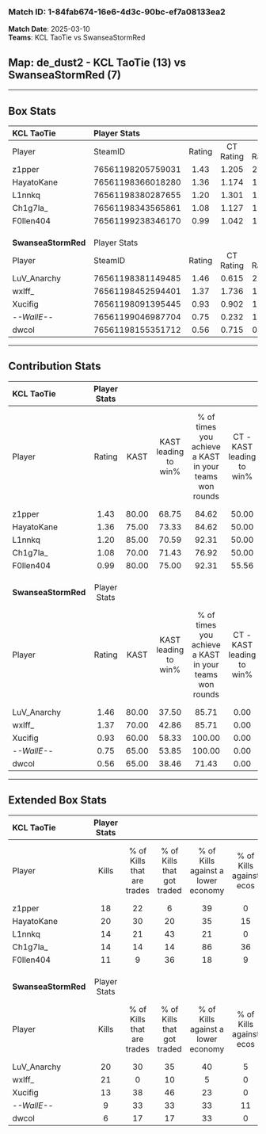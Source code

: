 ### Match ID: 1-84fab674-16e6-4d3c-90bc-ef7a08133ea2  
**Match Date**: 2025-03-10  
**Teams**: KCL TaoTie vs SwanseaStormRed  

## **Map**: de_dust2 - KCL TaoTie (13) vs SwanseaStormRed (7)  
---  

## Box Stats  

| **KCL TaoTie**      | Player Stats      |        |           |          |       |       |       |         |        |      |     |
| :- | :- | :-: | :-: | :-: | :-: | :-: | :-: | :-: | :-: | :-: | :-: |
| Player              | SteamID           | Rating | CT Rating | T Rating | KAST  |  ADR  | Kills | Assists | Deaths | K/D  | HS% |
| z1pper              | 76561198205759031 |  1.43  |   1.205   |  2.028   | 80.00 | 105.6 |  18   |    8    |   14   | 1.29 | 44  |
| HayatoKane          | 76561198366018280 |  1.36  |   1.174   |  1.782   | 75.00 | 77.8  |  20   |    3    |   14   | 1.43 | 35  |
| L1nnkq              | 76561198380287655 |  1.20  |   1.301   |  1.253   | 85.00 | 78.6  |  14   |    2    |   13   | 1.08 | 64  |
| Ch1g7la_            | 76561198343565861 |  1.08  |   1.127   |  1.421   | 70.00 | 86.1  |  14   |    6    |   15   | 0.93 | 35  |
| F0llen404           | 76561199238346170 |  0.99  |   1.042   |  1.170   | 80.00 | 61.7  |  11   |    3    |   13   | 0.85 | 54  |
|                     |                   |        |           |          |       |       |       |         |        |      |     |
|                     |                   |        |           |          |       |       |       |         |        |      |     |
|                     |                   |        |           |          |       |       |       |         |        |      |     |
| **SwanseaStormRed** | Player Stats      |        |           |          |       |       |       |         |        |      |     |
| Player              | SteamID           | Rating | CT Rating | T Rating | KAST  |  ADR  | Kills | Assists | Deaths | K/D  | HS% |
| LuV_Anarchy         | 76561198381149485 |  1.46  |   0.615   |  2.206   | 80.00 | 110.3 |  20   |    5    |   16   | 1.25 | 70  |
| wxlff_              | 76561198452594401 |  1.37  |   1.736   |  1.318   | 70.00 | 95.9  |  21   |    1    |   16   | 1.31 | 42  |
| Xucifig             | 76561198091395445 |  0.93  |   0.902   |  1.086   | 60.00 | 75.2  |  13   |    5    |   15   | 0.87 | 46  |
| -_-WallE-_-         | 76561199046987704 |  0.75  |   0.232   |  1.138   | 65.00 | 54.3  |   9   |    4    |   14   | 0.64 | 55  |
| dwcol               | 76561198155351712 |  0.56  |   0.715   |  0.680   | 65.00 | 50.4  |   6   |    6    |   16   | 0.38 | 83  |
---  

## Contribution Stats  

| **KCL TaoTie**      | Player Stats |       |                      |                                                        |                           |                                                             |                          |                                                            |
| :- | :-: | :-: | :-: | :-: | :-: | :-: | :-: | :-: |
| Player              |    Rating    | KAST  | KAST leading to win% | % of times you achieve a KAST in your teams won rounds | CT - KAST leading to win% | CT - % of times you achieve a KAST in your teams won rounds | T - KAST leading to win% | T - % of times you achieve a KAST in your teams won rounds |
| z1pper              |     1.43     | 80.00 |        68.75         |                         84.62                          |           50.00           |                           100.00                            |          100.00          |                           75.00                            |
| HayatoKane          |     1.36     | 75.00 |        73.33         |                         84.62                          |           50.00           |                            80.00                            |          100.00          |                           87.50                            |
| L1nnkq              |     1.20     | 85.00 |        70.59         |                         92.31                          |           50.00           |                           100.00                            |          100.00          |                           87.50                            |
| Ch1g7la_            |     1.08     | 70.00 |        71.43         |                         76.92                          |           50.00           |                            80.00                            |          100.00          |                           75.00                            |
| F0llen404           |     0.99     | 80.00 |        75.00         |                         92.31                          |           55.56           |                           100.00                            |          100.00          |                           87.50                            |
|                     |              |       |                      |                                                        |                           |                                                             |                          |                                                            |
|                     |              |       |                      |                                                        |                           |                                                             |                          |                                                            |
|                     |              |       |                      |                                                        |                           |                                                             |                          |                                                            |
| **SwanseaStormRed** | Player Stats |       |                      |                                                        |                           |                                                             |                          |                                                            |
| Player              |    Rating    | KAST  | KAST leading to win% | % of times you achieve a KAST in your teams won rounds | CT - KAST leading to win% | CT - % of times you achieve a KAST in your teams won rounds | T - KAST leading to win% | T - % of times you achieve a KAST in your teams won rounds |
| LuV_Anarchy         |     1.46     | 80.00 |        37.50         |                         85.71                          |           0.00            |                            0.00                             |          54.55           |                           85.71                            |
| wxlff_              |     1.37     | 70.00 |        42.86         |                         85.71                          |           0.00            |                            0.00                             |          66.67           |                           85.71                            |
| Xucifig             |     0.93     | 60.00 |        58.33         |                         100.00                         |           0.00            |                            0.00                             |          87.50           |                           100.00                           |
| -_-WallE-_-         |     0.75     | 65.00 |        53.85         |                         100.00                         |           0.00            |                            0.00                             |          77.78           |                           100.00                           |
| dwcol               |     0.56     | 65.00 |        38.46         |                         71.43                          |           0.00            |                            0.00                             |          71.43           |                           71.43                            |
---  

## Extended Box Stats  

| **KCL TaoTie**      | Player Stats |                            |                            |                                    |                         |                              |                                 |        |                             |                                     |                          |                               |                            |
| :- | :-: | :-: | :-: | :-: | :-: | :-: | :-: | :-: | :-: | :-: | :-: | :-: | :-: |
| Player              |    Kills     | % of Kills that are trades | % of Kills that got traded | % of Kills against a lower economy | % of Kills against ecos | % of Kills that are flawless | % of Kills that are close duels | Deaths | % of Deaths that get traded | % of Deaths against a lower economy | % of Deaths against ecos | % of Deaths that are flawless | % of Deaths that are close |
| z1pper              |      18      |             22             |             6              |                 39                 |            0            |              72              |               17                |   14   |             29              |                 36                  |            7             |              43               |             21             |
| HayatoKane          |      20      |             30             |             20             |                 35                 |           15            |              55              |               10                |   14   |             14              |                 21                  |            0             |              71               |             7              |
| L1nnkq              |      14      |             21             |             43             |                 21                 |            0            |              50              |                0                |   13   |             23              |                 23                  |            8             |              46               |             8              |
| Ch1g7la_            |      14      |             14             |             14             |                 86                 |           36            |              79              |                0                |   15   |             40              |                 20                  |            0             |              47               |             7              |
| F0llen404           |      11      |             9              |             36             |                 18                 |            9            |              55              |                0                |   13   |             31              |                 38                  |            8             |              69               |             0              |
|                     |              |                            |                            |                                    |                         |                              |                                 |        |                             |                                     |                          |                               |                            |
|                     |              |                            |                            |                                    |                         |                              |                                 |        |                             |                                     |                          |                               |                            |
|                     |              |                            |                            |                                    |                         |                              |                                 |        |                             |                                     |                          |                               |                            |
| **SwanseaStormRed** | Player Stats |                            |                            |                                    |                         |                              |                                 |        |                             |                                     |                          |                               |                            |
| Player              |    Kills     | % of Kills that are trades | % of Kills that got traded | % of Kills against a lower economy | % of Kills against ecos | % of Kills that are flawless | % of Kills that are close duels | Deaths | % of Deaths that get traded | % of Deaths against a lower economy | % of Deaths against ecos | % of Deaths that are flawless | % of Deaths that are close |
| LuV_Anarchy         |      20      |             30             |             35             |                 40                 |            5            |              50              |               10                |   16   |             25              |                 13                  |            6             |              56               |             19             |
| wxlff_              |      21      |             0              |             10             |                 5                  |            0            |              62              |               10                |   16   |             25              |                 25                  |            6             |              88               |             0              |
| Xucifig             |      13      |             38             |             46             |                 23                 |            0            |              38              |                8                |   15   |             20              |                  7                  |            7             |              60               |             7              |
| -_-WallE-_-         |      9       |             33             |             33             |                 33                 |           11            |              67              |                0                |   14   |              7              |                 14                  |            7             |              57               |             0              |
| dwcol               |      6       |             17             |             17             |                 33                 |            0            |              67              |               17                |   16   |             31              |                 19                  |            6             |              50               |             6              |

